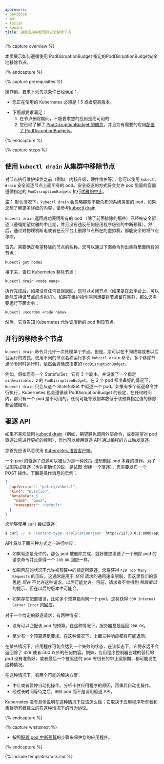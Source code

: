 ```yaml
---
approvers:
- davidopp
- mml
- foxish
- kow3ns
title: 遵循应用中断预算安全移除节点
---
```


{% capture overview %}
<!--
This page shows how to safely drain a machine, respecting the application-level
disruption SLOs you have specified using PodDisruptionBudget.
-->
本页展示如何遵循使用 PodDisruptionBudget 指定的PodDisruptionBudget安全地移除节点。


{% endcapture %}

{% capture prerequisites %}

<!--
This task assumes that you have met the following prerequisites:
-->
操作前，要求下列先决条件已经满足：

<!--
* You are using Kubernetes release >= 1.5.
-->
* 您正在使用的 Kubernetes 必须是 1.5 或者更高版本。
<!--
* Either:
  1. You do not require your applications to be highly available during the
     node drain, or
  1. You have read about the [PodDisruptionBudget concept](/docs/concepts/workloads/pods/disruptions/)
     and [Configured PodDisruptionBudgets](/docs/tasks/run-application/configure-pdb/) for
     applications that need them.
-->
* 下面都要求满足：
  1. 在节点删除期间，不能要求您的应用是高可用的
  1. 您已经了解了 [PodDisruptionBudget 的概念](/docs/concepts/workloads/pods/disruptions/)，并且为有需要的应用[配置了 PodDisruptionBudgets](/docs/tasks/run-application/configure-pdb/)。

{% endcapture %}

{% capture steps %}

<!--
## Use `kubectl drain` to remove a node from service
-->
## 使用 `kubectl drain` 从集群中移除节点

<!--
You can use `kubectl drain` to safely evict all of your pods from a
node before you perform maintenance on the node (e.g. kernel upgrade,
hardware maintenance, etc.). Safe evictions allow the pod's containers
to
[gracefully terminate](/docs/tasks/#lifecycle-hooks-and-termination-notice) and
will respect the `PodDisruptionBudgets` you have specified.
-->
对节点执行维护操作之前（例如：内核升级，硬件维护等），您可以使用 `kubectl drain` 安全驱逐节点上面所有的 pod。安全驱逐的方式将会允许 pod 里面的容器遵循指定的 `PodDisruptionBudgets` 执行[优雅的中止](/docs/tasks/#lifecycle-hooks-and-termination-notice)。

<!--
**Note:** By default `kubectl drain` will ignore certain system pods on the node
that cannot be killed; see
the [kubectl drain](/docs/user-guide/kubectl/{{page.version}}/#drain)
documentation for more details.
-->
**注：** 默认情况下，`kubectl drain` 会忽略那些不能杀死的系统类型的 pod，如果您想了解更多详细的内容，请参考[kubectl drain](/docs/user-guide/kubectl/{{page.version}}/#drain)

<!--
When `kubectl drain` returns successfully, that indicates that all of
the pods (except the ones excluded as described in the previous paragraph)
have been safely evicted (respecting the desired graceful
termination period, and without violating any application-level
disruption SLOs). It is then safe to bring down the node by powering
down its physical machine or, if running on a cloud platform, deleting its
virtual machine.
-->
`kubectl drain` 返回成功表明所有的 pod （除了前面排除的那些）已经被安全驱逐（遵循期望优雅的中止期，并且没有违反任何应用程序级别的中断预算）。然后，通过对物理机断电或者在云平台上删除节点所在的虚拟机，都能安全的将节点移除。

<!--
First, identify the name of the node you wish to drain. You can list all of the nodes in your cluster with
-->
首先，需要确定希望移除的节点的名称。您可以通过下面命令列出集群里面所有的节点：

```shell
kubectl get nodes
```

<!--
Next, tell Kubernetes to drain the node:
-->
接下来，告知 Kubernetes 移除节点：

```shell
kubectl drain <node name>
```

<!--
Once it returns (without giving an error), you can power down the node
(or equivalently, if on a cloud platform, delete the virtual machine backing the node).
If you leave the node in the cluster during the maintenance operation, you need to run
-->
执行完成后，如果没有任何错误返回，您可以关闭节点（如果是在云平台上，可以删除支持该节点的虚拟机）。如果在维护操作期间想要将节点留在集群，那么您需要运行下面命令：

```shell
kubectl uncordon <node name>
```
<!--
afterwards to tell Kubernetes that it can resume scheduling new pods onto the node.
-->
然后，它将告知 Kubernetes 允许调度新的 pod 到该节点。

<!--
## Draining multiple nodes in parallel
-->
## 并行的移除多个节点

<!--
The `kubectl drain` command should only be issued to a single node at a
time. However, you can run multiple `kubectl drain` commands for
different node in parallel, in different terminals or in the
background. Multiple drain commands running concurrently will still
respect the `PodDisruptionBudget` you specify.
-->
`kubectl drain` 命令只允许一次处理单个节点。但是，您可以在不同终端或者以后台运行的方式，使用不同的节点名称运行多次 `kubectl drain` 命令。多个移除节点命令同时运行时，依然会遵循您指定的 `PodDisruptionBudget`。

<!--
For example, if you have a StatefulSet with three replicas and have
set a `PodDisruptionBudget` for that set specifying `minAvailable:
2`. `kubectl drain` will only evict a pod from the StatefulSet if all
three pods are ready, and if you issue multiple drain commands in
parallel, Kubernetes will respect the PodDisruptionBudget and ensure
that only one pod is unavailable at any given time. Any drains that
would cause the number of ready replicas to fall below the specified
budget are blocked.
-->
例如，假如您有一个 StatefulSet，它有 3 个副本，并设置了一个指定 `minAvailable: 2` 的 `PodDisruptionBudget`。在 3 个 pod 都准备好的情况下，`kubectl drain` 只会从这个 StatefulSet 中驱逐一个 pod。如果有多个驱逐命令并行执行，Kubernetes 也会遵循该 PodDisruptionBudget 的设定，在任何时间内，都只有一个 pod 是不可用的。任何可能导致副本数低于该预算指定值的移除都会被阻塞。

<!--
## The Eviction API
-->
## 驱逐 API

<!--
If you prefer not to use [kubectl drain](/docs/user-guide/kubectl/{{page.version}}/#drain) (such as
to avoid calling to an external command, or to get finer control over the pod
eviction process), you can also programmatically cause evictions using the eviction API.
-->
如果不喜欢使用 [kubectl drain](/docs/user-guide/kubectl/{{page.version}}/#drain)（例如，期望避免调用外部命令，或者期望对 pod 驱逐过程进行更好的控制），您也可以使用驱逐 API 通过编程的方式触发驱逐。

<!--
You should first be familiar with using [Kubernetes language clients](/docs/tasks/administer-cluster/access-cluster-api/#programmatic-access-to-the-api).
-->
您首先应该熟悉使用 [Kubernetes 语言客户端](/docs/tasks/administer-cluster/access-cluster-api/#programmatic-access-to-the-api)。

<!--
The eviction subresource of a
pod can be thought of as a kind of policy-controlled DELETE operation on the pod
itself.  To attempt an eviction (perhaps more REST-precisely, to attempt to
*create* an eviction), you POST an attempted operation.  Here's an example:
-->
一个 pod 的驱逐子资源可以被认为是一种政策-控制删除 pod 本身的操作。为了试图完成驱逐（也许更确切的说，是试图 *创建* 一个驱逐），您需要发布一个 POST 操作。下面是操作消息的示例：

```json
{
  "apiVersion": "policy/v1beta1",
  "kind": "Eviction",
  "metadata": {
    "name": "quux",
    "namespace": "default"
  }
}
```

<!--
You can attempt an eviction using `curl`:
-->
您能够使用 `curl` 尝试驱逐：

```bash
$ curl -v -H 'Content-type: application/json' http://127.0.0.1:8080/api/v1/namespaces/default/pods/quux/eviction -d @eviction.json
```

<!--
The API can respond in one of three ways:
-->
API 将以下面三种方式之一进行响应：

<!--
- If the eviction is granted, then the pod is deleted just as if you had sent
  a `DELETE` request to the pod's URL and you get back `200 OK`.
-->
- 如果驱逐是允许的，那么 pod 被删除完成，就好像您发送了一个删除 pod 的请求命令并且获得一个 `200 OK` 回应一样。
<!--
- If the current state of affairs wouldn't allow an eviction by the rules set
  forth in the budget, you get back `429 Too Many Requests`.  This is
  typically used for generic rate limiting of *any* requests, but here we mean
  that this request isn't allowed *right now* but it may be allowed later.
  Currently, callers do not get any `Retry-After` advice, but they may in
  future versions.
-->
- 如果目前的状况不允许被预算中的规定所驱逐，您将获得 `429 Too Many Requests` 的回应。这通常是用于 *任何* 请求的通用速率限制，但这里我们的意思是 *现在* 不允许这种请求，以后可能允许。目前，请求者不会得到 *稍后重试* 的提示，但在以后的版本中可能会。
<!--
- If there is some kind of misconfiguration, like multiple budgets pointing at
  the same pod, you will get `500 Internal Server Error`.
-->
- 如果存在配置错误，比如多个预算指向同一个 pod，您将获得 `500 Internal Server Error` 的回应。

<!--
For a given eviction request, there are two cases.
-->
对于一个给定的驱逐请求，有两种情况：

<!--
- There is no budget that matches this pod.  In this case, the server always
  returns `200 OK`.
-->
- 没有可以匹配该 pod 的预算。在这种情况下，服务器总是返回 `200 OK`。
<!--
- There is at least one budget.  In this case, any of the three above responses may
 apply.
-->
- 至少有一个预算满足要求。在这种情况下，上面三种响应都有可能返回。

<!--
In some cases, an application may reach a broken state where it will never return anything
other than 429 or 500.  This can happen, for example, if the replacement pod created by the
application's controller does not become ready, or if the last pod evicted has a very long
termination grace period.
-->
在某些情况下，应用程序可能会达到一个失败的状态，在该状态下，它将永远不会返回除了 429 或者 500 以外的任何内容。例如，应用程序控制器创建的替代的 pod 没有准备好，或者最后一个被驱逐的 pod 有很长的中止宽限期，都可能发生这种情况。

<!--
In this case, there are two potential solutions:
-->
在这种情况下，有两个可能的解决方案：

<!--
- Abort or pause the automated operation.  Investigate the reason for the stuck application, and restart the automation.
- After a suitably long wait, `DELETE` the pod instead of using the eviction API.
-->
- 中止或者暂停自动化操作。分析卡住应用程序的原因，再重启自动化操作。
- 经过长时间等待之后，`删除` pod 而不是调用驱逐 API。

<!--
Kubernetes does not specify what the behavior should be in this case; it is up to the
application owners and cluster owners to establish an agreement on behavior in these cases.
-->
Kubernetes 没有具体说明在这种情况下应该怎么做；它取决于应用程序所有者和集群所有者建立的在这种情况下的行为协议。

{% endcapture %}

{% capture whatsnext %}

<!--
* Follow steps to protect your application by [configuring a Pod Disruption Budget](/docs/tasks/run-application/configure-pdb/).
-->
* 按照[配置 pod 中断预算](/docs/tasks/run-application/configure-pdb/)的步骤来保护您的应用程序。

{% endcapture %}

{% include templates/task.md %}
